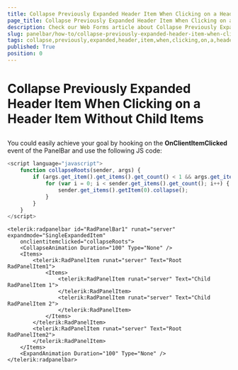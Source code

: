```yaml
---
title: Collapse Previously Expanded Header Item When Clicking on a Header Item Without Child Items
page_title: Collapse Previously Expanded Header Item When Clicking on a Header Item Without Child Items - RadPanelBar
description: Check our Web Forms article about Collapse Previously Expanded Header Item When Clicking on a Header Item Without Child Items.
slug: panelbar/how-to/collapse-previously-expanded-header-item-when-clicking-on-a-header-item-without-child-items
tags: collapse,previously,expanded,header,item,when,clicking,on,a,header,item,without,child,items
published: True
position: 0
---
```


# Collapse Previously Expanded Header Item When Clicking on a Header Item Without Child Items



## 

You could easily achieve your goal by hooking on the **OnClientItemClicked** event of the PanelBar and use the following JS code:

````JavaScript
<script language="javascript">
    function collapseRoots(sender, args) {
        if (args.get_item().get_items().get_count() < 1 && args.get_item().get_parent().get_parent() == null) {
            for (var i = 0; i < sender.get_items().get_count(); i++) {
                sender.get_items().getItem(0).collapse();
            }
        }
    }    
</script>
````



````ASPNET
<telerik:radpanelbar id="RadPanelBar1" runat="server" expandmode="SingleExpandedItem"
    onclientitemclicked="collapseRoots">        
    <CollapseAnimation Duration="100" Type="None" />        
    <Items>           
        <telerik:RadPanelItem runat="server" Text="Root RadPanelItem1">                
			<Items>                    
				<telerik:RadPanelItem runat="server" Text="Child RadPanelItem 1">                    
				</telerik:RadPanelItem>                    
				<telerik:RadPanelItem runat="server" Text="Child RadPanelItem 2">                    
				</telerik:RadPanelItem>               
			</Items>            
        </telerik:RadPanelItem>            
        <telerik:RadPanelItem runat="server" Text="Root RadPanelItem2">            
        </telerik:RadPanelItem>        
	</Items>        
	<ExpandAnimation Duration="100" Type="None" />   
</telerik:radpanelbar>
````


